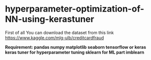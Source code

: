 # hyperparameter-optimization-of-NN-using-kerastuner

First of all You can download the dataset from this link https://www.kaggle.com/mlg-ulb/creditcardfraud

**Requirement:
pandas
numpy
matplotlib
seaborn
tensorflow or keras
keras tuner for hyperparameter tuning
sklearn for ML part
imblearn**

